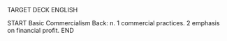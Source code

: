 TARGET DECK
ENGLISH

START
Basic
Commercialism
Back: n. 1 commercial practices. 2 emphasis on financial profit.
END
